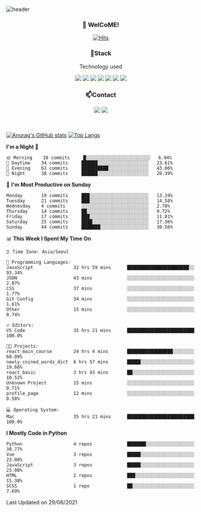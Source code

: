 ![header](https://capsule-render.vercel.app/api?type=waving&color=gradient&height=200&text=Kyungjoon&fontAlign=70&fontAlignY=40&animation=twinkling)

<h3 align="center">👋 WelCoME!</h3>

<div align=center>
  
[![Hits](https://hits.seeyoufarm.com/api/count/incr/badge.svg?url=https%3A%2F%2Fgithub.com%2Fuvula6921&count_bg=%2322BAC9&title_bg=%23827F7F&icon=iconify.svg&icon_color=%2325A27F&title=visits&edge_flat=false)](https://hits.seeyoufarm.com)
  
</div>
<h3 align="center">📌Stack</h3>
<p align="center">Technology used</p>
<div align="center"><img src="https://img.shields.io/badge/HTML5-E34F26?style=flat-square&logo=HTML5&logoColor=white"></img> <img src="https://img.shields.io/badge/CSS3-0A84FF?style=flat-square&logo=CSS3&logoColor=white"></img> <img src="https://img.shields.io/badge/JavaScript-FFCD11?style=flat-square&logo=JavaScript&logoColor=white"></img> <img src="https://img.shields.io/badge/React-00BCF6?style=flat-square&logo=React&logoColor=white"></img> <img src="https://img.shields.io/badge/jQuery-3655FF?style=flat-square&logo=jQuery&logoColor=white"></img> <img src="https://img.shields.io/badge/Ruby-E0115F?style=flat-square&logo=Ruby&logoColor=white"></img> <img src="https://img.shields.io/badge/Python-4B8BBE?style=flat-square&logo=Python&logoColor=white"></img></div>

<h3 align="center">📫Contact</h3>
<div align="center"><a href="https://velog.io/@uvula6921/"><img src="https://img.shields.io/badge/Blog-20c997?style=flat-square&logo=V&logoColor=white"/></a> <a href="pkj6921@gmail.com"><img src="https://img.shields.io/badge/Gmail-EA4335?style=flat-square&logo=Gmail&logoColor=white"/></a></div>
<br>
<br>

[![Anurag's GitHub stats](https://github-readme-stats.vercel.app/api?username=uvula6921&hide=stars,issues&show_icons=true&count_private=true&theme=tokyonight)](https://github.com/anuraghazra/github-readme-stats)
[![Top Langs](https://github-readme-stats.vercel.app/api/top-langs/?username=uvula6921&hide=css,jupyter%20notebook,html&exclude_repo=uvula6921,uvula6921.github.io&layout=compact&langs_count=8)](https://github.com/anuraghazra/github-readme-stats)

<!--START_SECTION:waka-->
**I'm a Night 🦉** 

```text
🌞 Morning    10 commits     █░░░░░░░░░░░░░░░░░░░░░░░░   6.94% 
🌆 Daytime    34 commits     ██████░░░░░░░░░░░░░░░░░░░   23.61% 
🌃 Evening    62 commits     ██████████░░░░░░░░░░░░░░░   43.06% 
🌙 Night      38 commits     ██████░░░░░░░░░░░░░░░░░░░   26.39%

```
📅 **I'm Most Productive on Sunday** 

```text
Monday       19 commits     ███░░░░░░░░░░░░░░░░░░░░░░   13.19% 
Tuesday      21 commits     ███░░░░░░░░░░░░░░░░░░░░░░   14.58% 
Wednesday    4 commits      ░░░░░░░░░░░░░░░░░░░░░░░░░   2.78% 
Thursday     14 commits     ██░░░░░░░░░░░░░░░░░░░░░░░   9.72% 
Friday       17 commits     ███░░░░░░░░░░░░░░░░░░░░░░   11.81% 
Saturday     25 commits     ████░░░░░░░░░░░░░░░░░░░░░   17.36% 
Sunday       44 commits     ███████░░░░░░░░░░░░░░░░░░   30.56%

```


📊 **This Week I Spent My Time On** 

```text
⌚︎ Time Zone: Asia/Seoul

💬 Programming Languages: 
JavaScript               32 hrs 59 mins      ███████████████████████░░   93.34% 
JSON                     43 mins             ░░░░░░░░░░░░░░░░░░░░░░░░░   2.07% 
CSS                      37 mins             ░░░░░░░░░░░░░░░░░░░░░░░░░   1.77% 
Git Config               34 mins             ░░░░░░░░░░░░░░░░░░░░░░░░░   1.61% 
Other                    15 mins             ░░░░░░░░░░░░░░░░░░░░░░░░░   0.74%

🔥 Editors: 
VS Code                  35 hrs 21 mins      █████████████████████████   100.0%

🐱‍💻 Projects: 
react_main_course        24 hrs 4 mins       █████████████████░░░░░░░░   68.08% 
newly_coined_words_dict  6 hrs 57 mins       █████░░░░░░░░░░░░░░░░░░░░   19.66% 
react_basic              3 hrs 43 mins       ██░░░░░░░░░░░░░░░░░░░░░░░   10.52% 
Unknown Project          15 mins             ░░░░░░░░░░░░░░░░░░░░░░░░░   0.71% 
profile_page             12 mins             ░░░░░░░░░░░░░░░░░░░░░░░░░   0.58%

💻 Operating System: 
Mac                      35 hrs 21 mins      █████████████████████████   100.0%

```

**I Mostly Code in Python** 

```text
Python                   4 repos             ███████░░░░░░░░░░░░░░░░░░   30.77% 
Vue                      3 repos             █████░░░░░░░░░░░░░░░░░░░░   23.08% 
JavaScript               3 repos             █████░░░░░░░░░░░░░░░░░░░░   23.08% 
HTML                     2 repos             ███░░░░░░░░░░░░░░░░░░░░░░   15.38% 
SCSS                     1 repo              ██░░░░░░░░░░░░░░░░░░░░░░░   7.69%

```



 Last Updated on 29/06/2021
<!--END_SECTION:waka-->
